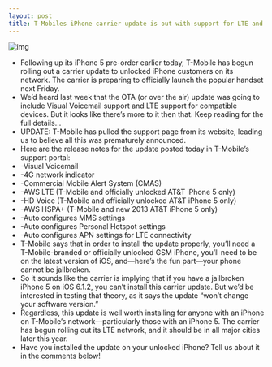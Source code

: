 ```yaml
---
layout: post
title: T-Mobiles iPhone carrier update is out with support for LTE and Visual Voicemail [updated]
---
```

![img](http://media.idownloadblog.com/wp-content/uploads/2012/12/T-Mobile-iPhone-5.jpg)
* Following up its iPhone 5 pre-order earlier today, T-Mobile has begun rolling out a carrier update to unlocked iPhone customers on its network. The carrier is preparing to officially launch the popular handset next Friday.
* We’d heard last week that the OTA (or over the air) update was going to include Visual Voicemail support and LTE support for compatible devices. But it looks like there’s more to it then that. Keep reading for the full details…
* UPDATE: T-Mobile has pulled the support page from its website, leading us to believe all this was prematurely announced.
* Here are the release notes for the update posted today in T-Mobile’s support portal:
* -Visual Voicemail
* -4G network indicator
* -Commercial Mobile Alert System (CMAS)
* -AWS LTE (T-Mobile and officially unlocked AT&T iPhone 5 only)
* -HD Voice (T-Mobile and officially unlocked AT&T iPhone 5 only)
* -AWS HSPA+ (T-Mobile and new 2013 AT&T iPhone 5 only)
* -Auto configures MMS settings
* -Auto configures Personal Hotspot settings
* -Auto configures APN settings for LTE connectivity
* T-Mobile says that in order to install the update properly, you’ll need a T-Mobile-branded or officially unlocked GSM iPhone, you’ll need to be on the latest version of iOS, and—here’s the fun part—your phone cannot be jailbroken.
* So it sounds like the carrier is implying that if you have a jailbroken iPhone 5 on iOS 6.1.2, you can’t install this carrier update. But we’d be interested in testing that theory, as it says the update “won’t change your software version.”
* Regardless, this update is well worth installing for anyone with an iPhone on T-Mobile’s network—particularly those with an iPhone 5. The carrier has begun rolling out its LTE network, and it should be in all major cities later this year.
* Have you installed the update on your unlocked iPhone? Tell us about it in the comments below!

